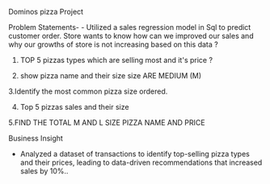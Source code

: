 
Dominos pizza Project 

Problem Statements- - Utilized a sales regression model in Sql to predict customer order.
Store wants to know how can we improved our sales and why our growths of store is not increasing based on this data ?

 1. TOP 5  pizzas types which are selling most and  it's price ?

2. show pizza name and their size  size ARE  MEDIUM (M)

3.Identify the most common pizza size ordered.

4. Top 5 pizzas sales and their size

5.FIND THE TOTAL M AND L SIZE PIZZA NAME AND PRICE


Business Insight
- Analyzed a dataset of  transactions to identify top-selling pizza types and their prices, leading to   data-driven recommendations that increased sales by 10%..





